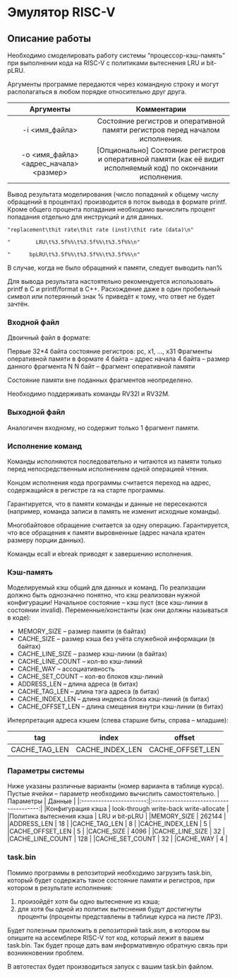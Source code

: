 # Эмулятор RISC-V

## Описание работы

Необходимо смоделировать работу системы “процессор-кэш-память” при выполнении кода на RISC-V с политиками вытеснения LRU и bit-pLRU.

Аргументы программе передаются через командную строку и могут располагаться в любом порядке относительно друг друга.

| Аргументы                              | Комментарии  																							      |
|:--------------------------------------:|:--------------------------------------------------------------------------------------------------------------:|
| -i <имя_файла>                         |Состояние регистров и оперативной памяти регистров перед началом исполнения.                                    |
| -o <имя_файла> <адрес_начала> <размер> | [Опционально] Состояние регистров и оперативной памяти (как её видит исполняемый код) по окончании исполнения. |

Вывод результата моделирования (число попаданий к общему числу обращений в процентах) производится в поток вывода в формате printf. Кроме общего процента попадания необходимо вычислить процент попадания отдельно для инструкций и для данных.

`"replacement\thit rate\thit rate (inst)\thit rate (data)\n"`

`"        LRU\t%3.5f%%\t%3.5f%%\t%3.5f%%\n"`

`"      bpLRU\t%3.5f%%\t%3.5f%%\t%3.5f%%\n"`

В случае, когда не было обращений к памяти, следует выводить nan%

Для вывода результата настоятельно рекомендуется использовать printf в C и printf/format в C++. Расхождение даже в один пробельный символ или потерянный знак % приведёт к тому, что ответ не будет зачтён.
### Входной файл
Двоичный файл в формате:

Первые 32*4 байта
состояние регистров: pc, x1, …, x31
Фрагменты оперативной памяти в формате
4 байта – адрес начала
4 байта – размер данного фрагмента N
N байт – фрагмент оперативной памяти

Состояние памяти вне поданных фрагментов неопределено.

Необходимо поддерживать команды RV32I и RV32M.

### Выходной файл
Аналогичен входному, но содержит только 1 фрагмент памяти.

### Исполнение команд
Команды исполняются последовательно и читаются из памяти только перед непосредственным исполнением одной операцией чтения.

Концом исполнения кода программы считается переход на адрес, содержащийся в регистре ra на старте программы.

Гарантируется, что в памяти команды и данные не пересекаются (например, команда записи в память не изменит исходные команды).

Многобайтовое обращение считается за одну операцию. Гарантируется, что все обращения к памяти выровненные (адрес начала кратен размеру порции данных).

Команды ecall и ebreak приводят к завершению исполнения. 

### Кэш-память
Моделируемый кэш общий для данных и команд. По реализации должно быть однозначно понятно, что кэш реализован нужной конфигурации!
Начальное состояние – кэш пуст (все кэш-линии в состоянии invalid).
Переменные/константы (как они должны называться в коде):
* MEMORY_SIZE – размер памяти (в байтах)
* CACHE_SIZE – размер кэша без учёта служебной информации (в байтах)
* CACHE_LINE_SIZE – размер кэш-линии (в байтах)
* CACHE_LINE_COUNT – кол-во кэш-линий
* CACHE_WAY – ассоциативность
* CACHE_SET_COUNT –  кол-во блоков кэш-линий
* ADDRESS_LEN – длина адреса (в битах)
* CACHE_TAG_LEN –  длина тэга адреса (в битах)
* CACHE_INDEX_LEN – длина индекса блока кэш-линий  (в битах)
* CACHE_OFFSET_LEN – длина смещения внутри кэш-линии (в битах)

Интерпретация адреса кэшем (слева старшие биты, справа – младшие):

| tag      | index | offset |
|:--------:|:-----:|:------:|
|CACHE_TAG_LEN | CACHE_INDEX_LEN |CACHE_OFFSET_LEN |

### Параметры системы
Ниже указаны различные варианты (номер варианта в таблице курса). Пустые ячейки – параметр необходимо вычислить самостоятельно. 
| Параметры               | Данные                                 |
|:-----------------------:|:--------------------------------------:|
|Конфигурация кэша        | look-through write-back write-allocate |
|Политика вытеснения кэша | LRU и bit-pLRU                         |
|MEMORY_SIZE              | 262144                                 |
|ADDRESS_LEN              | 18                                     |
|CACHE_TAG_LEN            | 8                                      |
|CACHE_INDEX_LEN          | 5                                      |
|CACHE_OFFSET_LEN         | 5                                      |
|CACHE_SIZE               | 4096                                   |
|CACHE_LINE_SIZE          | 32                                     |
|CACHE_LINE_COUNT         | 128                                    |
|CACHE_SET_COUNT          | 32                                     |
|CACHE_WAY                | 4                                      |

### task.bin
Помимо программы в репозиторий необходимо загрузить task.bin, который будет содержать такое состояние памяти и регистров, при котором в результате исполнения:
1. произойдёт хотя бы одно вытеснение из кэша;
2. для хотя бы одной из политик вытеснения будут достигнуты проценты (проценты представлены в таблице курса на листе ЛР3).

Будет полезным приложить в репозиторий task.asm, в котором вы опишите на ассемблере RISC-V тот код, который лежит в вашем task.bin. Так будет проще дать вам информативную обратную связь при возникновении проблем.

В автотестах будет производиться запуск с вашим task.bin файлом.
	
